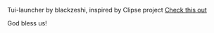 Tui-launcher by blackzeshi, inspired by Clipse project
[Check this out](https://github.com/savedra1/clipse/tree/main)

God bless us!
